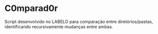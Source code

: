# C0mparad0r
Script desenvolvido no LABELO para comparação entre diretórios/pastas, identificando recursivamente mudanças entre ambas.
